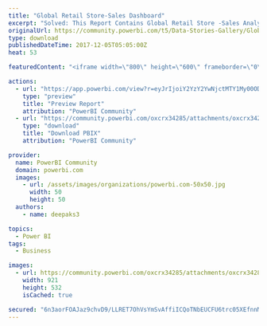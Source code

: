 ```yaml
---
title: "Global Retail Store-Sales Dashboard"
excerpt: "Solved: This Report Contains Global Retail Store -Sales Analysis details"
originalUrl: https://community.powerbi.com/t5/Data-Stories-Gallery/Global-Retail-Store-Sales-Dashboard/m-p/317488
type: download
publishedDateTime: 2017-12-05T05:05:00Z
heat: 53

featuredContent: "<iframe width=\"800\" height=\"600\" frameborder=\"0\" src=\"https://app.powerbi.com/view?r=eyJrIjoiY2YzY2YwNjctMTY1My00ODk2LWE1MmMtZWViNDk2MTdkNjFlIiwidCI6ImQ3OWRhMmU5LWQwM2EtNDcwNy05ZGE3LTY3YTM0YWM2NDY1YyIsImMiOjEwfQ\"></iframe>"

actions:
  - url: "https://app.powerbi.com/view?r=eyJrIjoiY2YzY2YwNjctMTY1My00ODk2LWE1MmMtZWViNDk2MTdkNjFlIiwidCI6ImQ3OWRhMmU5LWQwM2EtNDcwNy05ZGE3LTY3YTM0YWM2NDY1YyIsImMiOjEwfQ"
    type: "preview"
    title: "Preview Report"
    attribution: "PowerBI Community"
  - url: "https://community.powerbi.com/oxcrx34285/attachments/oxcrx34285/DataStoriesGallery/1295/2/RetailStore.pbix"
    type: "download"
    title: "Download PBIX"
    attribution: "PowerBI Community"

provider:
  name: PowerBI Community
  domain: powerbi.com
  images:
    - url: /assets/images/organizations/powerbi.com-50x50.jpg
      width: 50
      height: 50
  authors:
    - name: deepaks3

topics:
  - Power BI
tags:
  - Business

images:
  - url: https://community.powerbi.com/oxcrx34285/attachments/oxcrx34285/DataStoriesGallery/1295/1/Retail%20File.JPG
    width: 921
    height: 532
    isCached: true

secured: "6n3aorFOAJaz9chvD9/LLRET7OhVsYmSvAffiICQoTNbEUCFU6trc05XEfnnMlexPAP5S9y+rM8ozt0Mr8P3x9785PH3aojQLS7CsJxSvCh+cbR6A3wi8XNTAbe74xSjkA7XLpH1ryq2EyZRjenL8P9RSNWE1PXzmIjoyT7cz0SiUePwB70Q673bfyD3kWrDyIzuO1uOxaAXhJngixLpyzqf4Xs0h4zg7EaIGkm4I8YEq3fKC9InsAt0gKp2YOvRhWEsrStltQmU2ukPAwsfhMv6vm2APRq4kSRWl7giIaQwZ4pUzW0SWzy1wnfJk8wWVn9n692XZpXvI7/K1TV4OrtY9jDgmUGIh756tkkihmcO9vfA53vE9Ab5vgKEVfE8;Yb/GnloVhgbvL2S8yG5o5A=="
---
```


